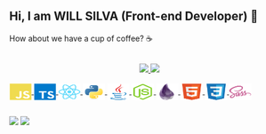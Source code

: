 ## Hi, I am WILL SILVA (Front-end Developer) 👋
<span>How about we have a cup of coffee? ☕</span>
<br>
<br>

<div align="center">
  <a href="https://github.com/willdevac">
  <img height="180em" src="https://github-readme-stats.vercel.app/api?username=willdevac&show_icons=true&theme=dracula&include_all_commits=true&count_private=true"/>
  <img height="180em" src="https://github-readme-stats.vercel.app/api/top-langs/?username=willdevac&layout=compact&langs_count=7&theme=dracula"/>
</div>
<div style="display: inline_block"><br>
  <img align="center" alt="Will-Js" height="30" width="40" src="https://raw.githubusercontent.com/devicons/devicon/master/icons/javascript/javascript-plain.svg">
  <img align="center" alt="Will-Ts" height="30" width="40" src="https://raw.githubusercontent.com/devicons/devicon/master/icons/typescript/typescript-plain.svg">
  <img align="center" alt="Will-React" height="30" width="40" src="https://raw.githubusercontent.com/devicons/devicon/master/icons/react/react-original.svg">
  <img align="center" alt="Will-Python" height="30" width="40" src="https://raw.githubusercontent.com/devicons/devicon/master/icons/python/python-original.svg">
  <img align="center" alt="Will-java" height="30" width="40" src="https://raw.githubusercontent.com/devicons/devicon/master/icons/java/java-original.svg">
  <img align="center" alt="Will-node" height="30" width="40" src="https://raw.githubusercontent.com/devicons/devicon/master/icons/nodejs/nodejs-original.svg">
  <img align="center" alt="Will-Elixir" height="30" width="40" src="https://raw.githubusercontent.com/devicons/devicon/master/icons/elixir/elixir-original.svg">
  <img align="center" alt="Will-HTML" height="30" width="40" src="https://raw.githubusercontent.com/devicons/devicon/master/icons/html5/html5-original.svg">
  <img align="center" alt="Will-CSS" height="30" width="40" src="https://raw.githubusercontent.com/devicons/devicon/master/icons/css3/css3-original.svg">
  <img align="center" alt="Will-SCSS" height="30" width="40" src="https://raw.githubusercontent.com/devicons/devicon/master/icons/sass/sass-original.svg">

</div>
  
  ##
 
<div>  
  <a href = "mailto:wydemairomsilva@gmail.com"><img src="https://img.shields.io/badge/-Gmail-%23333?style=for-the-badge&logo=gmail&logoColor=white" target="_blank"></a>
  <a href="https://www.linkedin.com/in/will-silva-3816191ba/" target="_blank"><img src="https://img.shields.io/badge/-LinkedIn-%230077B5?style=for-the-badge&logo=linkedin&logoColor=white" target="_blank"></a>  
</div>
